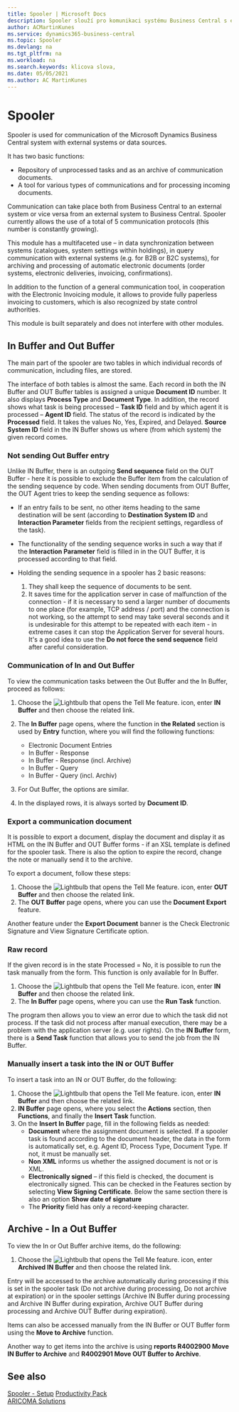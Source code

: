 ```yaml
---
title: Spooler | Microsoft Docs
description: Spooler slouží pro komunikaci systému Business Central s externími systémy nebo datovými zdroji.
author: ACMartinKunes
ms.service: dynamics365-business-central
ms.topic: Spooler
ms.devlang: na
ms.tgt_pltfrm: na
ms.workload: na
ms.search.keywords: klicova slova, 
ms.date: 05/05/2021
ms.author: AC MartinKunes
---
```

# Spooler

Spooler is used for communication of the Microsoft Dynamics Business Central system with external systems or data sources.

It has two basic functions:
- Repository of unprocessed tasks and as an archive of communication documents.
- A tool for various types of communications and for processing incoming documents.

Communication can take place both from Business Central to an external system or vice versa from an external system to Business Central. Spooler currently allows the use of a total of 5 communication protocols (this number is constantly growing).

This module has a multifaceted use – in data synchronization between systems (catalogues, system settings within holdings), in query communication with external systems (e.g. for B2B or B2C systems), for archiving and processing of automatic electronic documents (order systems, electronic deliveries, invoicing, confirmations).

In addition to the function of a general communication tool, in cooperation with the Electronic Invoicing module, it allows to provide fully paperless invoicing to customers, which is also recognized by state control authorities.

This module is built separately and does not interfere with other modules.

## In Buffer and Out Buffer

The main part of the spooler are two tables in which individual records of communication, including files, are stored.

The interface of both tables is almost the same. Each record in both the IN Buffer and OUT Buffer tables is assigned a unique **Document ID** number. It also displays **Process Type** and **Document Type**. In addition, the record shows what task is being processed – **Task ID** field and by which agent it is processed – **Agent ID** field. The status of the record is indicated by the **Processed** field. It takes the values No, Yes, Expired, and Delayed. **Source System ID** field in the IN Buffer shows us where (from which system) the given record comes.

### Not sending Out Buffer entry

Unlike IN Buffer, there is an outgoing **Send sequence** field on the OUT Buffer - here it is possible to exclude the Buffer item from the calculation of the sending sequence by code. When sending documents from OUT Buffer, the OUT Agent tries to keep the sending sequence as follows:


- If an entry fails to be sent, no other items heading to the same destination will be sent (according to **Destination System ID** and **Interaction Parameter** fields from the recipient settings, regardless of the task).
- The functionality of the sending sequence works in such a way that if the **Interaction Parameter** field is filled in in the OUT Buffer, it is processed according to that field.

- Holding the sending sequence in a spooler has 2 basic reasons:
   1. They shall keep the sequence of documents to be sent.
   2. It saves time for the application server in case of malfunction of the connection - if it is necessary to send a larger number of documents to one place (for example, TCP address / port) and the connection is not working, so the attempt to send may take several seconds and it is undesirable for this attempt to be repeated with each item - in extreme cases it can stop the Application Server for several hours. It's a good idea to use the **Do not force the send sequence** field after careful consideration.

### Communication of In and Out Buffer
To view the communication tasks between the Out Buffer and the In Buffer, proceed as follows:

1. Choose the ![Lightbulb that opens the Tell Me feature.](media/ui-search/search_small.png "Tell me what you want to do") icon, enter **IN Buffer** and then choose the related link.
1. The **In Buffer** page opens, where the function in **the Related** section is used by **Entry** function, where you will find the following functions:
   - Electronic Document Entries
   - In Buffer - Response
   - In Buffer - Response (incl. Archive)
   - In Buffer - Query
   - In Buffer - Query (incl. Archiv)

1. For Out Buffer, the options are similar.
1. In the displayed rows, it is always sorted by **Document ID**.

### Export a communication document

It is possible to export a document, display the document and display it as HTML on the IN Buffer and OUT Buffer forms - if an XSL template is defined for the spooler task. There is also the option to expire the record, change the note or manually send it to the archive.

To export a document, follow these steps:

1. Choose the ![Lightbulb that opens the Tell Me feature.](media/ui-search/search_small.png "Tell me what you want to do") icon, enter **OUT Buffer** and then choose the related link.
1. The **OUT Buffer** page opens, where you can use the **Document Export** feature.

Another feature under the **Export Document** banner is the Check Electronic Signature and View Signature Certificate option.

### Raw record

If the given record is in the state Processed = No, it is possible to run the task manually from the form. This function is only available for In Buffer.

1. Choose the ![Lightbulb that opens the Tell Me feature.](media/ui-search/search_small.png "Tell me what you want to do") icon, enter **IN Buffer** and then choose the related link.
1. The **In Buffer** page opens, where you can use the **Run Task** function.

The program then allows you to view an error due to which the task did not process. If the task did not process after manual execution, there may be a problem with the application server (e.g. user rights). On the **IN Buffer** form, there is a **Send Task** function that allows you to send the job from the IN Buffer.

### Manually insert a task into the IN or OUT Buffer

To insert a task into an IN or OUT Buffer, do the following:

1. Choose the ![Lightbulb that opens the Tell Me feature.](media/ui-search/search_small.png "Tell me what you want to do") icon, enter **IN Buffer** and then choose the related link.
1. **IN Buffer** page opens, where you select the **Actions** section, then **Functions**, and finally the **Insert Task** function.
1. On the **Insert In Buffer** page, fill in the following fields as needed:
   - **Document** where the assignment document is selected. If a spooler task is found according to the document header, the data in the form is automatically set, e.g. Agent ID, Process Type, Document Type. If not, it must be manually set.
   - **Non XML** informs us whether the assigned document is not or is XML.
   - **Electronically signed** – if this field is checked, the document is electronically signed. This can be checked in the Features section by selecting **View Signing Certificate**. Below the same section there is also an option **Show date of signature**
   - The **Priority** field has only a record-keeping character.

## Archive - In a Out Buffer

To view the In or Out Buffer archive items, do the following:

1. Choose the ![Lightbulb that opens the Tell Me feature.](media/ui-search/search_small.png "Tell me what you want to do") icon, enter **Archived IN Buffer** and then choose the related link.

Entry will be accessed to the archive automatically during processing if this is set in the spooler task (Do not archive during processing, Do not archive at expiration) or in the spooler settings (Archive IN Buffer during processing and Archive IN Buffer during expiration, Archive OUT Buffer during processing and Archive OUT Buffer during expiration).

Items can also be accessed manually from the IN Buffer or OUT Buffer form using the **Move to Archive** function.

Another way to get items into the archive is using  **reports R4002900 Move IN Buffer to Archive** and **R4002901 Move OUT Buffer to Archive**.

## See also
[Spooler - Setup](spooler-setup.md)
[Productivity Pack](productivity-pack.md)  
[ARICOMA Solutions](solutions.md)
